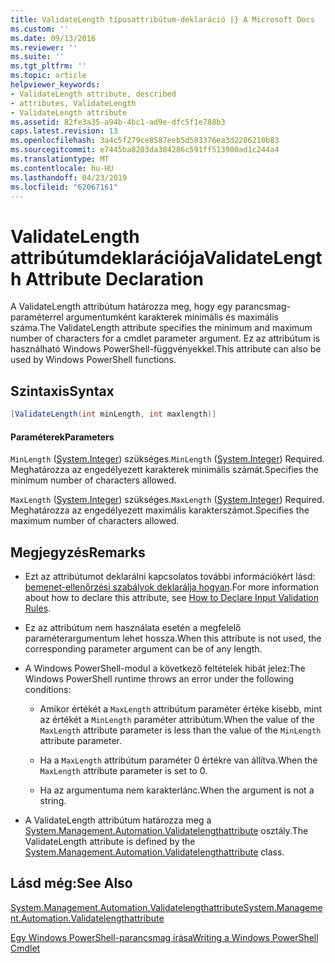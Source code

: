 ```yaml
---
title: ValidateLength típusattribútum-deklaráció |} A Microsoft Docs
ms.custom: ''
ms.date: 09/13/2016
ms.reviewer: ''
ms.suite: ''
ms.tgt_pltfrm: ''
ms.topic: article
helpviewer_keywords:
- ValidateLength attribute, described
- attributes, ValidateLength
- ValidateLength attribute
ms.assetid: 82fe3a35-a94b-4bc1-ad9e-dfc5f1e788b3
caps.latest.revision: 13
ms.openlocfilehash: 3a4c5f279ce8587eeb5d583376ea3d2286210b83
ms.sourcegitcommit: e7445ba8203da304286c591ff513900ad1c244a4
ms.translationtype: MT
ms.contentlocale: hu-HU
ms.lasthandoff: 04/23/2019
ms.locfileid: "62067161"
---
```

# <a name="validatelength-attribute-declaration"></a><span data-ttu-id="7398e-102">ValidateLength attribútumdeklarációja</span><span class="sxs-lookup"><span data-stu-id="7398e-102">ValidateLength Attribute Declaration</span></span>

<span data-ttu-id="7398e-103">A ValidateLength attribútum határozza meg, hogy egy parancsmag-paraméterrel argumentumként karakterek minimális és maximális száma.</span><span class="sxs-lookup"><span data-stu-id="7398e-103">The ValidateLength attribute specifies the minimum and maximum number of characters for a cmdlet parameter argument.</span></span> <span data-ttu-id="7398e-104">Ez az attribútum is használható Windows PowerShell-függvényekkel.</span><span class="sxs-lookup"><span data-stu-id="7398e-104">This attribute can also be used by Windows PowerShell functions.</span></span>

## <a name="syntax"></a><span data-ttu-id="7398e-105">Szintaxis</span><span class="sxs-lookup"><span data-stu-id="7398e-105">Syntax</span></span>

```csharp
[ValidateLength(int minLength, int maxlength)]
```

#### <a name="parameters"></a><span data-ttu-id="7398e-106">Paraméterek</span><span class="sxs-lookup"><span data-stu-id="7398e-106">Parameters</span></span>

<span data-ttu-id="7398e-107">`MinLength` ([System.Integer](/dotnet/api/System.Integer)) szükséges.</span><span class="sxs-lookup"><span data-stu-id="7398e-107">`MinLength` ([System.Integer](/dotnet/api/System.Integer)) Required.</span></span> <span data-ttu-id="7398e-108">Meghatározza az engedélyezett karakterek minimális számát.</span><span class="sxs-lookup"><span data-stu-id="7398e-108">Specifies the minimum number of characters allowed.</span></span>

<span data-ttu-id="7398e-109">`MaxLength` ([System.Integer](/dotnet/api/System.Integer)) szükséges.</span><span class="sxs-lookup"><span data-stu-id="7398e-109">`MaxLength` ([System.Integer](/dotnet/api/System.Integer)) Required.</span></span> <span data-ttu-id="7398e-110">Meghatározza az engedélyezett maximális karakterszámot.</span><span class="sxs-lookup"><span data-stu-id="7398e-110">Specifies the maximum number of characters allowed.</span></span>

## <a name="remarks"></a><span data-ttu-id="7398e-111">Megjegyzés</span><span class="sxs-lookup"><span data-stu-id="7398e-111">Remarks</span></span>

- <span data-ttu-id="7398e-112">Ezt az attribútumot deklarálni kapcsolatos további információkért lásd: [bemenet-ellenőrzési szabályok deklarálja hogyan](http://msdn.microsoft.com/en-us/544c2100-62ba-4be4-b2a2-cc0d4e4fc45b).</span><span class="sxs-lookup"><span data-stu-id="7398e-112">For more information about how to declare this attribute, see [How to Declare Input Validation Rules](http://msdn.microsoft.com/en-us/544c2100-62ba-4be4-b2a2-cc0d4e4fc45b).</span></span>

- <span data-ttu-id="7398e-113">Ez az attribútum nem használata esetén a megfelelő paraméterargumentum lehet hossza.</span><span class="sxs-lookup"><span data-stu-id="7398e-113">When this attribute is not used, the corresponding parameter argument can be of any length.</span></span>

- <span data-ttu-id="7398e-114">A Windows PowerShell-modul a következő feltételek hibát jelez:</span><span class="sxs-lookup"><span data-stu-id="7398e-114">The Windows PowerShell runtime throws an error under the following conditions:</span></span>

    - <span data-ttu-id="7398e-115">Amikor értékét a `MaxLength` attribútum paraméter értéke kisebb, mint az értékét a `MinLength` paraméter attribútum.</span><span class="sxs-lookup"><span data-stu-id="7398e-115">When the value of the `MaxLength` attribute parameter is less than the value of the `MinLength` attribute parameter.</span></span>

    - <span data-ttu-id="7398e-116">Ha a `MaxLength` attribútum paraméter 0 értékre van állítva.</span><span class="sxs-lookup"><span data-stu-id="7398e-116">When the `MaxLength` attribute parameter is set to 0.</span></span>

    - <span data-ttu-id="7398e-117">Ha az argumentuma nem karakterlánc.</span><span class="sxs-lookup"><span data-stu-id="7398e-117">When the argument is not a string.</span></span>

- <span data-ttu-id="7398e-118">A ValidateLength attribútum határozza meg a [System.Management.Automation.Validatelengthattribute](/dotnet/api/System.Management.Automation.ValidateLengthAttribute) osztály.</span><span class="sxs-lookup"><span data-stu-id="7398e-118">The ValidateLength attribute is defined by the [System.Management.Automation.Validatelengthattribute](/dotnet/api/System.Management.Automation.ValidateLengthAttribute) class.</span></span>

## <a name="see-also"></a><span data-ttu-id="7398e-119">Lásd még:</span><span class="sxs-lookup"><span data-stu-id="7398e-119">See Also</span></span>

[<span data-ttu-id="7398e-120">System.Management.Automation.Validatelengthattribute</span><span class="sxs-lookup"><span data-stu-id="7398e-120">System.Management.Automation.Validatelengthattribute</span></span>](/dotnet/api/System.Management.Automation.ValidateLengthAttribute)

[<span data-ttu-id="7398e-121">Egy Windows PowerShell-parancsmag írása</span><span class="sxs-lookup"><span data-stu-id="7398e-121">Writing a Windows PowerShell Cmdlet</span></span>](./writing-a-windows-powershell-cmdlet.md)
